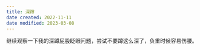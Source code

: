 ```yaml
---
title: 深蹲
date created: 2022-11-11
date modified: 2023-03-08
---
```


继续观察一下我的深蹲屁股眨眼问题，尝试不要蹲这么深了，负重时候容易伤腰。
